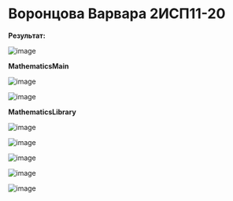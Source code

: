 # Воронцова Варвара 2ИСП11-20
<b>Результат:</b>

![image](https://github.com/VorontsovaVE/Mathematic/assets/126570601/84d11003-6432-4721-a2d7-5501f415553e)

<b>MathematicsMain</b>

![image](https://github.com/VorontsovaVE/Mathematic/assets/126570601/971474d9-9464-46f4-b67a-8ad9095146a8)

![image](https://github.com/VorontsovaVE/Mathematic/assets/126570601/da57a83e-5f0c-4fb9-9037-e7c67d0acde4)

<b>MathematicsLibrary</b>

![image](https://github.com/VorontsovaVE/Mathematic/assets/126570601/13b7b610-38fb-45e1-b614-f4f8b5120b81)

![image](https://github.com/VorontsovaVE/Mathematic/assets/126570601/d94d4dcb-ef27-4d53-9d9f-205bb0ba9d30)

![image](https://github.com/VorontsovaVE/Mathematic/assets/126570601/12a40e23-01bc-4d3e-8762-ac3bbf0628a3)

![image](https://github.com/VorontsovaVE/Mathematic/assets/126570601/0ccd4f34-9354-45f6-983c-4e07bd869ed6)

![image](https://github.com/VorontsovaVE/Mathematic/assets/126570601/41c4e475-51ff-44e4-a089-5e90811a70f2)

